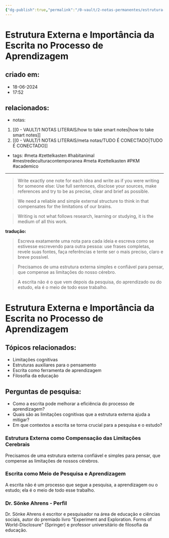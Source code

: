 ```yaml
---
{"dg-publish":true,"permalink":"/0-vault/2-notas-permanentes/estrutura-externa-e-importancia-da-escrita-no-processo-de-aprendizagem/","tags":["meta","zettelkasten","habitanimal","mestredeculturacontemporanea","PKM","academico"],"dgHomeLink":true,"dgShowLocalGraph":true,"dgShowFileTree":true,"dgEnableSearch":true}
---
```


# Estrutura Externa e Importância da Escrita no Processo de Aprendizagem

## criado em: 
- 18-06-2024
- 17:52
## relacionados:
- notas:
1. [[0 - VAULT/1 NOTAS LITERAIS/how to take smart notes\|how to take smart notes]]
2. [[0 - VAULT/1 NOTAS LITERAIS/meta notas/TUDO É CONECTADO\|TUDO É CONECTADO]]
- tags: #meta #zettelkasten #habitanimal #mestredeculturacontemporanea #meta #zettelkasten #PKM #academico
---
> Write exactly one note for each idea and write as if you were writing for someone else: Use full sentences, disclose your sources, make references and try to be as precise, clear and brief as possible.

> We need a reliable and simple external structure to think in that compensates for the limitations of our brains.

> Writing is not what follows research, learning or studying, it is the medium of all this work.

**tradução:**
 > Escreva exatamente uma nota para cada ideia e escreva como se estivesse escrevendo para outra pessoa: use frases completas, revele suas fontes, faça referências e tente ser o mais preciso, claro e breve possível.

> Precisamos de uma estrutura externa simples e confiável para pensar, que compense as limitações do nosso cérebro.

> A escrita não é o que vem depois da pesquisa, do aprendizado ou do estudo, ela é o meio de todo esse trabalho.

#  Estrutura Externa e Importância da Escrita no Processo de Aprendizagem

## Tópicos relacionados:
- Limitações cognitivas
- Estruturas auxiliares para o pensamento
- Escrita como ferramenta de aprendizagem
- Filosofia da educação

## Perguntas de pesquisa:
- Como a escrita pode melhorar a eficiência do processo de aprendizagem?
- Quais são as limitações cognitivas que a estrutura externa ajuda a mitigar?
- Em que contextos a escrita se torna crucial para a pesquisa e o estudo?

### Estrutura Externa como Compensação das Limitações Cerebrais
Precisamos de uma estrutura externa confiável e simples para pensar, que compense as limitações de nossos cérebros.

### Escrita como Meio de Pesquisa e Aprendizagem
A escrita não é um processo que segue a pesquisa, a aprendizagem ou o estudo; ela é o meio de todo esse trabalho. 

### Dr. Sönke Ahrens - Perfil
Dr. Sönke Ahrens é escritor e pesquisador na área de educação e ciências sociais, autor do premiado livro "Experiment and Exploration. Forms of World-Disclosure" (Springer) e professor universitário de filosofia da educação. 